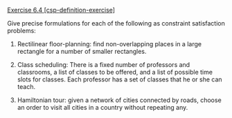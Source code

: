 [Exercise 6.4 \[csp-definition-exercise\]](6-4/)

Give precise formulations for each of the
following as constraint satisfaction problems:

1.  Rectilinear floor-planning: find non-overlapping places in a large
    rectangle for a number of smaller rectangles.

2.  Class scheduling: There is a fixed number of professors and
    classrooms, a list of classes to be offered, and a list of possible
    time slots for classes. Each professor has a set of classes that he
    or she can teach.

3.  Hamiltonian tour: given a network of cities connected by roads,
    choose an order to visit all cities in a country without
    repeating any.
